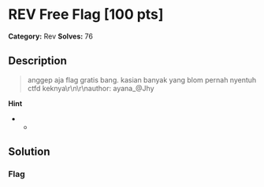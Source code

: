 # REV Free Flag [100 pts]

**Category:** Rev
**Solves:** 76

## Description
>anggep aja flag gratis bang. kasian banyak yang blom pernah nyentuh ctfd keknya\r\n\r\nauthor: ayana_@Jhy

**Hint**
* -

## Solution

### Flag

